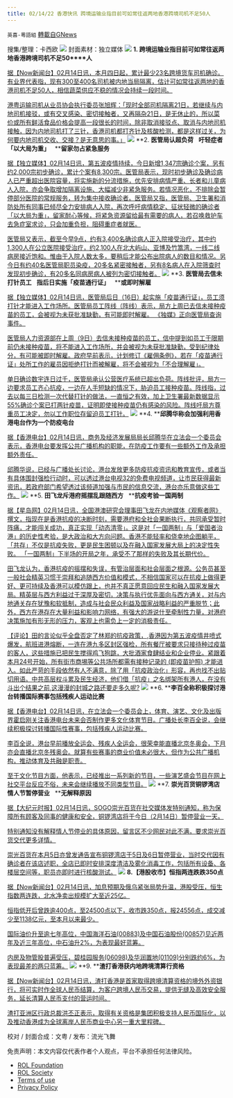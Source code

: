 ```yaml
---
title: 02/14/22 香港快讯 跨境运输业指目前可如常往返两地香港跨境司机不足50人
---
```

`英喜-粵語組` [轉載自GNews](https://gnews.org/zh-hans/2003974/)

搜集/整理：卡西欧
![](https://assets.gnews.org/wp-content/uploads/2022/02/0214fenmian.jpg)
封面素材：独立媒体
![](https://assets.gnews.org/wp-content/uploads/2022/02/2022-02-14-1.png)
**1. ****跨境运输业指目前可如常往返两地香港跨境司机不足****50****人**

[据【Now新闻台】02月14日讯，本月四日起，累计最少23名跨境货车司机确诊。有业界代表指，现有300至400名司机被内地当局隔离，估计可如常往返两地的香港司机不足50人，相信蔬菜供应不稳的情况会持续一段时间。](https://news.now.com/home/local/player?newsId=466394)

[港粤运输司机从业员协会执行委员张旭辉：「现时全部司机隔离21日，若继续与内地司机接驳，或有交叉感染、密切接触者，又再隔杂21日，是无休止的，所以菜价或所有鲜活食品价格会提高一段很长的时间，除非取消接驳点、取消与内地司机接触，因为内地司机打了三针，香港司机都打齐针及核酸检测，都是这样过关，为何要内地司机交收、交接？是无意思的事。」](https://news.now.com/home/local/player?newsId=466394)
![](https://assets.gnews.org/wp-content/uploads/2022/02/2022-02-14-2.png)
**2. ****医管局认超负荷****   ****吁轻症者「以大局为重」****   ****留家勿占紧急服务**

[据【独立媒体】02月14日讯，第五波疫情持续，今日新增1,347宗确诊个案，另有约2,000宗初步确诊，累计个案有8,300宗。医管局表示，现时初步确诊及确诊病人已严重超出医院容量，将实施新的分流措施，优先安排病情严重、长者和儿童病人入院，亦会争取增加隔离设施、大幅减少非紧急服务。若情况恶化，不排除会暂停部分医院的常规服务，转为集中接收确诊者。医管局又指，医管局、卫生署和消防处所有同事已倾尽全力安排病人入院，再次呼吁病情稳定、征状轻微的确诊者「以大局为重」，留家耐心等候，将紧急资源留给最有需要的病人，若召唤救护车去急症室求诊，只会加重负担，阻碍重症者就医。](https://www.inmediahk.net/node/政經/醫管局認超負荷-籲輕症者「以大局為重」-留家勿佔緊急服務)

[医管局又表示，截至今早9点，约有3,400名确诊病人正入院接受治疗，其中约1,300人在公立医院接受治疗，约2,100人在北大屿山、亚博及竹篙湾，一线二线病房接近饱和。惟由于入院人数太多，要稍后才能公布出院病人的数目和情况。另今日有约40名医管局职员染疫，20多名紧密接触者，另有8名病人在入院筛查时发现初步确诊，有20多名同病房病人被列为密切接触者。](https://www.inmediahk.net/node/政經/醫管局認超負荷-籲輕症者「以大局為重」-留家勿佔緊急服務)
![](https://assets.gnews.org/wp-content/uploads/2022/02/2022-02-14-3.png)
**3. ****医管局去信未打针员工****   ****指后日实施「疫苗通行证」****   ****或即时解雇**

[据【独立媒体】02月14日讯，医管局后日（16日）起实施「疫苗通行证」，员工须打针才能进入工作场所。医管局员工阵线（阵线）表示，局方上周已去信未接种疫苗的员工，会被视为未获批准缺勤，有可能即时解雇。 《独媒》正向医管局查询事件。](https://www.inmediahk.net/node/政經/醫管局去信未打針員工-指後日實施「疫苗通行證」-或即時解僱)

[医管局人力资源部在上周（9日）去信未接种疫苗的员工，信中提到如员工于限期前仍未接种疫苗，将不能进入工作场所，并会被视为未获批准缺勤，受到纪律处分，有可能被即时解雇。政府早前表示，计划修订《雇佣条例》，若在「疫苗通行证」处所工作的雇员因拒绝打针而被解雇，将不会被视为「不合理解雇」。](https://www.inmediahk.net/node/政經/醫管局去信未打針員工-指後日實施「疫苗通行證」-或即時解僱)

[单日确诊数宇连日过千，医管局承认公营医疗系统已超出负荷。阵线批评，局方一边要求员工齐心抗疫，一边在人手短缺的情况下，胁迫员工接种疫苗。阵线指，过去以每三日检测一次代替打针的做法，一直恒之有效，加上卫生署最新数据显示55%确诊个案已打两针疫苗，证明即使接种疫苗仍有感染的风险。阵线吁局方尊重员工决定，勿以工作职位存留迫员工打针。](https://www.inmediahk.net/node/政經/醫管局去信未打針員工-指後日實施「疫苗通行證」-或即時解僱)
![](https://assets.gnews.org/wp-content/uploads/2022/02/2022-02-14-4.png)
**4. ****邱腾华称会加强利用香港电台作为一个防疫电台**

[据【香港电台】02月14日讯，商务及经济发展局局长邱腾华在立法会一个委员会表示，香港电台要发挥公共广播机构的职能，在防疫工作要有一些额外工作及承担额外责任。](https://news.rthk.hk/rthk/ch/video-gallery.htm?vid=1633620)

[邱腾华说，已经与广播处长讨论，港台发放更多防疫抗疫资讯和教育宣传，或者当有具体围封强检行动时，可以透过港台电视32的免费电视频道，让市民获得最新资讯，若政府部门希望透过该频道加强与市民的信息交流，港台亦乐意做这些工作。](https://news.rthk.hk/rthk/ch/video-gallery.htm?vid=1633620)
![](https://assets.gnews.org/wp-content/uploads/2022/02/2022-02-14-5.png)
**5. ****田飞龙斥港府摇摆乱跟随西方****   ****抗疫考验一国两制**

[据【星岛网】02月14日讯，全国港澳研究会理事田飞龙在内地媒体《观察者网》撰文，指现在是香港抗疫的决断时刻，需要港府和全社会果断执行，共同承受暂时阵痛，才能闯关成功，真正实现「动态清零」。这是对「一国两制」与「爱国者治港」的历史性考验，是大政治和大方向问题。香港不能轻率和侥幸地企图躺平，「共存」不仅是抗疫失败，更是民生困顿以及在融入国家发展大局上的决定性失败。 「一国两制」下半场的开局之年，承受不了那样的失败及其长期代价。](https://std.stheadline.com/realtime/article/1808333/即時-港聞-疫情消息-田飛龍斥港府搖擺亂跟隨西方-抗疫考驗一國兩制)

[田飞龙认为，香港抗疫的摇摆和失误，有管治层面和社会层面之根源。公务员甚至一般社会精英习惯于崇拜和追随西方价值和模式，不相信国家可以在抗疫上做得更好、更可持续及香港可以模仿跟上，也并不真正愿意回应民生和融入国家发展大局。精英层与西方利益过于深厚及密切，决策与执行优先面向与西方通关，对与内地通关存在犹豫和软抵制，造成与社会民众利益及国家战略利益的严重脱节；此外，西方在港存在大量利益和影响力网络，有强大的游说什至牵制性力量，对港府决策施加有形无形的压力，客观上也需负上一定的消极责任。](https://std.stheadline.com/realtime/article/1808333/即時-港聞-疫情消息-田飛龍斥港府搖擺亂跟隨西方-抗疫考驗一國兩制)

[【评论】田的言论似乎全盘否定了林郑的抗疫政策，,香港因为第五波疫情井喷式爆发，航班进港熔断，一连在港九多区封区强检，所有餐厅被要求只接待种过疫苗的客人，这些措施已把民生搅得鸡飞狗跳，大批酒家食肆结业和企业停业。紧跟着本月24号开始，所有街市商埸等公共场所都需有接种记录的 (即疫苗护照) 才能进入。如此严苛的手段依然有人不满意，除了用「抗疫政治化」形容，再也找不出贴切用语。中共高层权斗累及民生经济，他们借「抗疫」之名绑架所有港人，在没有斗出个结果之前,这漫漫的封城之路还要走多久呢?](https://std.stheadline.com/realtime/article/1808333/即時-港聞-疫情消息-田飛龍斥港府搖擺亂跟隨西方-抗疫考驗一國兩制)
![](https://assets.gnews.org/wp-content/uploads/2022/02/2022-02-14-6.png)
**6. ****李百全称积极探讨港台转播国际赛事包括残疾人运动比赛**

[据【香港电台】02月14日讯，在立法会一个委员会上，体育、演艺、文化及出版界霍启刚关注香港电台未来会否制作更多文化体育节目。广播处长李百全说，会继续积极探讨转播国际性赛事，包括残疾人运动比赛。](https://news.rthk.hk/rthk/ch/component/k2/1633624-20220214.htm)

[李百全说，港台早前播放全运会、残疾人全运会，很荣幸能直播北京冬奥会，下月亦会直播北京冬残奥会。就算有些赛事的商业价值未必很大，但作为公共广播机构，推动体育及共融是职责。](https://news.rthk.hk/rthk/ch/component/k2/1633624-20220214.htm)

[至于文化节目方面，他表示，已经推出一系列新的节目，一些演艺盛会节目在网上社交平台反应不俗，未来会继续播放不同类型节目。](https://news.rthk.hk/rthk/ch/component/k2/1633624-20220214.htm)
![](https://assets.gnews.org/wp-content/uploads/2022/02/2022-02-14-7.png)
**7. ****崇光百货铜锣湾店情人节暂停营业****   ****无解释原因**

[据【大纪元时报】02月14日讯，SOGO崇光百货在社交媒体发特别通知，称为保障所有顾客及同事的健康和安全，铜锣湾店将于今日（2月14日）暂停营业一天。](https://hk.epochtimes.com/news/2022-02-14/43205724)

[特别通知没有解释情人节停业的具体原因，留言区不少网民对此不满，要求崇光百货交代更多详情。](https://hk.epochtimes.com/news/2022-02-14/43205724)

[崇光百货在本月5日亦曾发通告宣布铜锣湾店于5日及6日暂停营业，当时交代因有确诊者在该店述职，全店已即时安排深度清洁及雾化消毒工作，包括所有设备、各楼层空间等，职员亦即时进行核酸测试。](https://hk.epochtimes.com/news/2022-02-14/43205724)
![](https://assets.gnews.org/wp-content/uploads/2022/02/2022-02-14-8.png)
**8.****【港股收市】恒指两连跌****跌****350****点**

[据【Now新闻台】02月14日讯，加息预期及俄乌紧张局势升温，港股受压，恒生指数两连跌，北水净卖出规模扩大至近25亿。](https://news.now.com/home/finance/player?newsId=466449)

[恒指低开后曾跌逾400点，至24500点以下，收市跌350点，报24556点，成交减少至1138亿元，至本月以来最少。](https://news.now.com/home/finance/player?newsId=466449)

[国际油价升至逾七年高位，中国海洋石油(00883)及中国石油股份(00857)见近两年及近三年高位，中石油升2%，为表现最好蓝筹。](https://news.now.com/home/finance/player?newsId=466449)

[内房及物管股普遍受压，碧桂园服务(06098)及华润置地(01109)分别跌约6%，为表现最差的两只蓝筹。](https://news.now.com/home/finance/player?newsId=466449)
![](https://assets.gnews.org/wp-content/uploads/2022/02/2022-02-14-9.png)
**9. ****渣打香港获内地跨境清算行资格**

[据【Now新闻台】02月14日讯，渣打香港是首家取得跨境清算资格的境外外资银行，将可实时作全球人民币结算，为客户跨境人民币交易，提供无缝及高效安全服务，延长清算人民币支付的营运时间。](https://news.now.com/home/finance/player?newsId=466428)

[渣打亚洲区行政总裁洪丕正表示，取得有关资格是集团积极支持人民币国际化，以及推动香港成为全球离岸人民币商业中心另一重大里程碑。](https://news.now.com/home/finance/player?newsId=466428)

校对 / 封面合成：文粤 / 发布：流光飞舞

 

免责声明：本文内容仅代表作者个人观点，平台不承担任何法律风险。

- [ROL Foundation](https://rolfoundation.org/)
- [ROL Society](https://rolsociety.org/)
- [Terms of use](https://gnews.org/terms-of-use-3/)
- [Privacy Policy](https://gnews.org/privacy-policy/)
